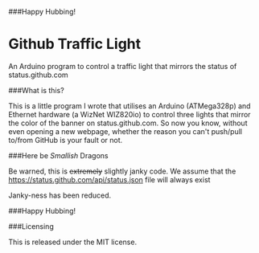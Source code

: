 ###Happy Hubbing!

Github Traffic Light
==============

An Arduino program to control a traffic light that mirrors the status of status.github.com

###What is this?

This is a little program I wrote that utilises an Arduino (ATMega328p) and Ethernet hardware (a WizNet WIZ820io) to control three lights that mirror the color of the banner on status.github.com. So now you know, without even opening a new webpage, whether the reason you can't push/pull to/from GitHub is your fault or not.

###Here be *Smallish* Dragons

Be warned, this is ~~extremely~~ slightly janky code.
We assume that the https://status.github.com/api/status.json file will always exist

Janky-ness has been reduced.

###Happy Hubbing!

###Licensing

This is released under the MIT license.
